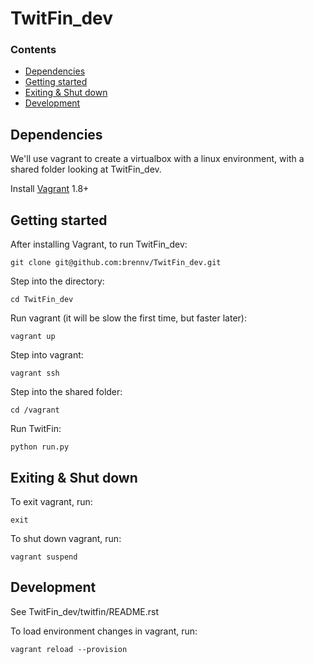 # TwitFin_dev

### Contents
* [Dependencies](#dependencies)
* [Getting started](#quick-start)
* [Exiting & Shut down](#tear-down)
* [Development](#development)

<a name="dependencies"></a>
## Dependencies

We'll use vagrant to create a virtualbox with a linux environment, with a shared folder looking at TwitFin_dev.

Install [Vagrant](https://www.vagrantup.com/downloads.html) 1.8+

<a name="quick-start"></a>
## Getting started

After installing Vagrant, to run TwitFin_dev:

`git clone git@github.com:brennv/TwitFin_dev.git`

Step into the directory:

`cd TwitFin_dev`

Run vagrant (it will be slow the first time, but faster later):

`vagrant up`

Step into vagrant:

`vagrant ssh`

Step into the shared folder:

`cd /vagrant`

Run TwitFin:

`python run.py`


<a name="tear-down"></a>
## Exiting & Shut down

To exit vagrant, run:

`exit`

To shut down vagrant, run:

`vagrant suspend`


<a name="development"></a>
## Development

See TwitFin_dev/twitfin/README.rst

To load environment changes in vagrant, run:

`vagrant reload --provision`
